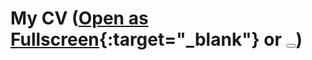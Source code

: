 ---
---

# My CV ([Open as Fullscreen](https://iseratho.github.io/markdown-cv/){:target="_blank"} or <button onclick="window.frames['cv'].print();"><i class="fa-solid fa-print"></i></button>)

<iframe name="cv" src="/markdown-cv" width="0" height="0" frameborder="0"></iframe>

<object data="https://iseratho.github.io/markdown-cv/" type="text/html"  style="width:100%;height:100vh;"></object>
